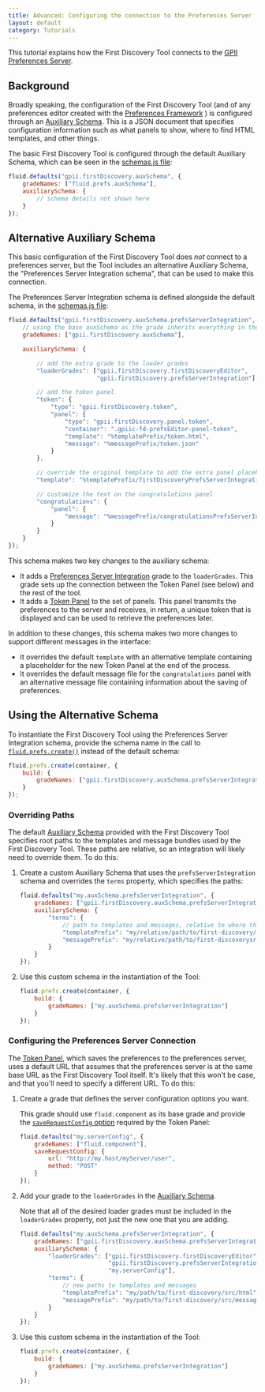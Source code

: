 ```yaml
---
title: Advanced: Configuring the connection to the Preferences Server
layout: default
category: Tutorials
---
```


This tutorial explains how the First Discovery Tool connects to the
[GPII Preferences Server](https://github.com/GPII/universal/blob/master/documentation/PreferencesServer.md).

## Background

Broadly speaking, the configuration of the First Discovery Tool (and of any preferences editor
created with the
[Preferences Framework](http://docs.fluidproject.org/infusion/development/PreferencesFramework.html)
) is configured through an
[Auxiliary Schema](http://docs.fluidproject.org/infusion/development/AuxiliarySchemaForPreferencesFramework.html).
This is a JSON document that specifies configuration information such as what panels to show,
where to find HTML templates, and other things.

The basic First Discovery Tool is configured through the default Auxiliary Schema, which can be
seen in the
[schemas.js file](https://github.com/GPII/first-discovery/blob/master/src/schemas/schemas.js):
```javascript
fluid.defaults("gpii.firstDiscovery.auxSchema", {
    gradeNames: ["fluid.prefs.auxSchema"],
    auxiliarySchema: {
        // schema details not shown here
    }
});
```

## Alternative Auxiliary Schema

This basic configuration of the First Discovery Tool does _not_ connect to a preferences server,
but the Tool includes an alternative Auxiliary Schema, the "Preferences Server Integration schema",
that can be used to make this connection.

The Preferences Server Integration schema is defined alongside the default schema, in the
[schemas.js file](https://github.com/GPII/first-discovery/blob/master/src/schemas/schemas.js):

```javascript
fluid.defaults("gpii.firstDiscovery.auxSchema.prefsServerIntegration", {
    // using the base auxSchema as the grade inherits everything in there
    gradeNames: ["gpii.firstDiscovery.auxSchema"],

    auxiliarySchema: {

        // add the extra grade to the loader grades
        "loaderGrades": ["gpii.firstDiscovery.firstDiscoveryEditor",
                         "gpii.firstDiscovery.prefsServerIntegration"],

        // add the token panel
        "token": {
            "type": "gpii.firstDiscovery.token",
            "panel": {
                "type": "gpii.firstDiscovery.panel.token",
                "container": ".gpiic-fd-prefsEditor-panel-token",
                "template": "%templatePrefix/token.html",
                "message": "%messagePrefix/token.json"
            }
        },

        // override the original template to add the extra panel placeholder
        "template": "%templatePrefix/firstDiscoveryPrefsServerIntegration.html",

        // customize the text on the congratulations panel
        "congratulations": {
            "panel": {
                "message": "%messagePrefix/congratulationsPrefsServerIntegration.json"
            }
        }
    }
});
```

This schema makes two key changes to the auxiliary schema:
* It adds a [Preferences Server Integration](prefsServerIntegration.md) grade to the `loaderGrades`.
This grade sets up the connection between the Token Panel (see below) and the rest of the tool.
* It adds a [Token Panel](token.md) to the set of panels. This panel transmits the preferences
to the server and receives, in return, a unique token that is displayed and
can be used to retrieve the preferences later.

In addition to these changes, this schema makes two more changes to support different messages
in the interface:
* It overrides the default `template` with an alternative template containing a placeholder for
the new Token Panel at the end of the process.
* It overrides the default message file for the `congratulations` panel with an alternative
message file containing information about the saving of preferences.

## Using the Alternative Schema

To instantiate the First Discovery Tool using the Preferences Server Integration schema, provide
the schema name in the call to
[`fluid.prefs.create()`](http://docs.fluidproject.org/infusion/development/PreferencesEditor.html)
instead of the default schema:

```javascript
fluid.prefs.create(container, {
    build: {
        gradeNames: ["gpii.firstDiscovery.auxSchema.prefsServerIntegration"]
    }
});
```

### Overriding Paths

The default
[Auxiliary Schema](http://docs.fluidproject.org/infusion/development/AuxiliarySchemaForPreferencesFramework.html)
provided with the First Discovery Tool specifies root paths to
the templates and message bundles used by the First Discovery Tool. These paths are relative, so an
integration will likely need to override them. To do this:

1. Create a custom Auxiliary Schema that uses the `prefsServerIntegration` schema and
overrides the `terms` property, which specifies the paths:

    ```javascript
    fluid.defaults("my.auxSchema.prefsServerIntegration", {
        gradeNames: ["gpii.firstDiscovery.auxSchema.prefsServerIntegration"],
        auxiliarySchema: {
            "terms": {
                // path to templates and messages, relative to where this FD tool is
                "templatePrefix": "my/relative/path/to/first-discovery/src/html",
                "messagePrefix": "my/relative/path/to/first-discoverysrc/messages"
            }
        }
    });
    ```

2. Use this custom schema in the instantiation of the Tool:

    ```javascript
    fluid.prefs.create(container, {
        build: {
            gradeNames: ["my.auxSchema.prefsServerIntegration"]
        }
    });
    ```

### Configuring the Preferences Server Connection

The [Token Panel](token.md), which saves the preferences to the preferences server, uses a default URL that
assumes that the preferences server is at the same base URL as the First Discovery Tool itself.
It's likely that this won't be case, and that you'll need to specify a different URL. To do this:

1. Create a grade that defines the server configuration options you want.

    This grade should use `fluid.component` as its base grade and provide the
    [`saveRequestConfig` option](token.md#options)
    required by the Token Panel:

    ```javascript
    fluid.defaults("my.serverConfig", {
        gradeNames: ["fluid.component"],
        saveRequestConfig: {
            url: "http://my.host/myServer/user",
            method: "POST"
        }
    });
    ```

2. Add your grade to the `loaderGrades` in the
[Auxiliary Schema](http://docs.fluidproject.org/infusion/development/AuxiliarySchemaForPreferencesFramework.html).

    Note that all of the desired loader grades must be included in the `loaderGrades` property,
    not just the new one that you are adding.

    ```javascript
    fluid.defaults("my.auxSchema.prefsServerIntegration", {
        gradeNames: ["gpii.firstDiscovery.auxSchema.prefsServerIntegration"],
        auxiliarySchema: {
            "loaderGrades": ["gpii.firstDiscovery.firstDiscoveryEditor",
                             "gpii.firstDiscovery.prefsServerIntegration",
                             "my.serverConfig"],
            "terms": {
                // new paths to templates and messages
                "templatePrefix": "my/path/to/first-discovery/src/html",
                "messagePrefix": "my/path/to/first-discovery/src/messages"
            }
        }
    });
    ```

3. Use this custom schema in the instantiation of the Tool:

    ```javascript
    fluid.prefs.create(container, {
        build: {
            gradeNames: ["my.auxSchema.prefsServerIntegration"]
        }
    });
    ```




